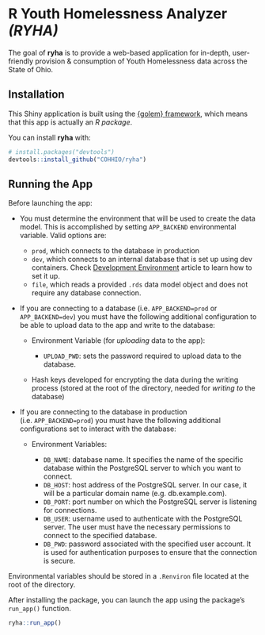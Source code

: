 
<!-- README.md is generated from README.Rmd. Please edit that file -->

# R Youth Homelessness Analyzer *(RYHA)*

<!-- badges: start -->
<!-- badges: end -->

The goal of **ryha** is to provide a web-based application for in-depth,
user-friendly provision & consumption of Youth Homelessness data across
the State of Ohio.

## Installation

This Shiny application is built using the [{golem}
framework](https://thinkr-open.github.io/golem/), which means that this
app is actually an *R package*.

You can install **ryha** with:

``` r
# install.packages("devtools")
devtools::install_github("COHHIO/ryha")
```

## Running the App

Before launching the app:

- You must determine the environment that will be used to create the
  data model. This is accomplished by setting `APP_BACKEND`
  environmental variable. Valid options are:

  - `prod`, which connects to the database in production
  - `dev`, which connects to an internal database that is set up using
    dev containers. Check [Development
    Environment](https://cohhio.github.io/ryha/articles/dev-environment/dev-environment.html)
    article to learn how to set it up.
  - `file`, which reads a provided `.rds` data model object and does not
    require any database connection.

- If you are connecting to a database (i.e. `APP_BACKEND=prod` or
  `APP_BACKEND=dev`) you must have the following additional
  configuration to be able to upload data to the app and write to the
  database:

  - Environment Variable (for *uploading* data to the app):

    - `UPLOAD_PWD`: sets the password required to upload data to the
      database.

  - Hash keys developed for encrypting the data during the writing
    process (stored at the root of the directory, needed for *writing
    to* the database)

- If you are connecting to the database in production
  (i.e. `APP_BACKEND=prod`) you must have the following additional
  configurations set to interact with the database:

  - Environment Variables:

    - `DB_NAME`: database name. It specifies the name of the specific
      database within the PostgreSQL server to which you want to
      connect.
    - `DB_HOST`: host address of the PostgreSQL server. In our case, it
      will be a particular domain name (e.g. db.example.com).
    - `DB_PORT`: port number on which the PostgreSQL server is listening
      for connections.
    - `DB_USER`: username used to authenticate with the PostgreSQL
      server. The user must have the necessary permissions to connect to
      the specified database.
    - `DB_PWD`: password associated with the specified user account. It
      is used for authentication purposes to ensure that the connection
      is secure.

Environmental variables should be stored in a `.Renviron` file located
at the root of the directory.

After installing the package, you can launch the app using the package’s
`run_app()` function.

``` r
ryha::run_app()
```
